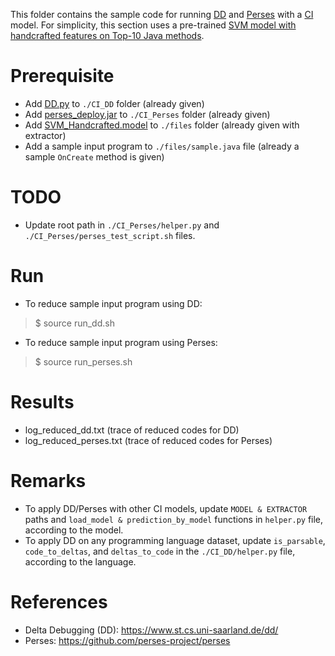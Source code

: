This folder contains the sample code for running [DD](https://doi.org/10.1109/32.988498) and [Perses](https://doi.org/10.1145/3180155.3180236) with a [CI](https://doi.org/10.1145/3520312.3534869) model. For simplicity, this section uses a pre-trained [SVM model with handcrafted features on Top-10 Java methods](https://doi.org/10.1145/3416506.3423580).

# Prerequisite
* Add [DD.py](https://github.com/mdrafiqulrabin/dd-py3) to `./CI_DD` folder (already given)
* Add [perses_deploy.jar](https://github.com/perses-project/perses/releases/tag/v1.0) to `./CI_Perses` folder (already given)
* Add [SVM_Handcrafted.model](https://github.com/mdrafiqulrabin/handcrafted-embeddings) to `./files` folder (already given with extractor)
* Add a sample input program to `./files/sample.java` file (already a sample `OnCreate` method is given)

# TODO
* Update root path in `./CI_Perses/helper.py` and `./CI_Perses/perses_test_script.sh` files.

# Run
* To reduce sample input program using DD:
> $ source run_dd.sh 
* To reduce sample input program using Perses:
> $ source run_perses.sh

# Results
* log_reduced_dd.txt (trace of reduced codes for DD)
* log_reduced_perses.txt (trace of reduced codes for Perses)

# Remarks
* To apply DD/Perses with other CI models, update `MODEL & EXTRACTOR` paths and `load_model & prediction_by_model` functions in `helper.py` file, according to the model.
* To apply DD on any programming language dataset, update `is_parsable`, `code_to_deltas`, and `deltas_to_code` in the `./CI_DD/helper.py` file, according to the language.

# References
* Delta Debugging (DD): https://www.st.cs.uni-saarland.de/dd/
* Perses: https://github.com/perses-project/perses
